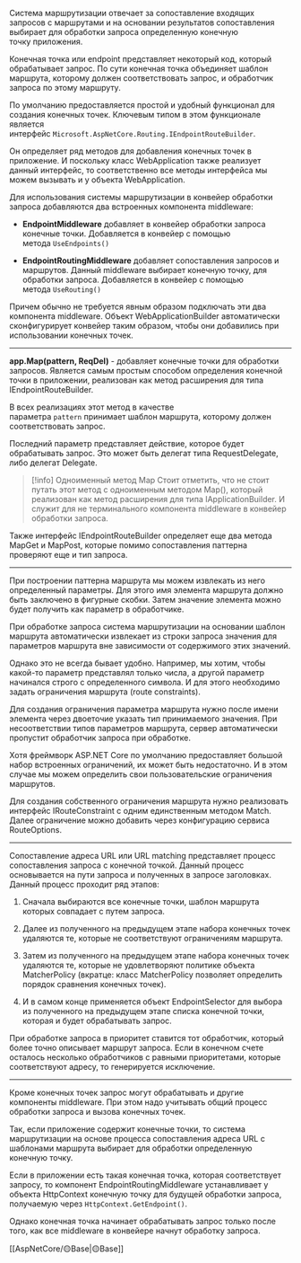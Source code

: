 Система маршрутизации отвечает за сопоставление входящих запросов с маршрутами и на основании результатов сопоставления выбирает для обработки запроса определенную конечную точку приложения. 

Конечная точка или endpoint представляет некоторый код, который обрабатывает запрос. По сути конечная точка объединяет шаблон маршрута, которому должен соответствовать запрос, и обработчик запроса по этому маршруту.

По умолчанию предоставляется простой и удобный функционал для создания конечных точек. Ключевым типом в этом функционале является интерфейс `Microsoft.AspNetCore.Routing.IEndpointRouteBuilder`.

Он определяет ряд методов для добавления конечных точек в приложение. И поскольку класс WebApplication также реализует данный интерфейс, то соответственно все методы интерфейса мы можем вызывать и у объекта WebApplication.

Для использования системы маршрутизации в конвейер обработки запроса добавляются два встроенных компонента middleware:

- **EndpointMiddleware** добавляет в конвейер обработки запроса конечные точки. Добавляется в конвейер с помощью метода `UseEndpoints()`

- **EndpointRoutingMiddleware** добавляет сопоставления запросов и маршрутов. Данный middleware выбирает конечную точку, для обработки запроса. Добавляется в конвейер с помощью метода `UseRouting()`

Причем обычно не требуется явным образом подключать эти два компонента middleware. Объект WebApplicationBuilder автоматически сконфигурирует конвейер таким образом, чтобы они добавились при использовании конечных точек.

---

**app.Map(pattern, ReqDel)** - добавляет конечные точки для обработки запросов. Является самым простым способом определения конечной точки в приложении, реализован как метод расширения для типа IEndpointRouteBuilder. 

В всех реализациях этот метод в качестве параметра `pattern` принимает шаблон маршрута, которому должен соответствовать запрос. 

Последний параметр представляет действие, которое будет обрабатывать запрос. Это может быть делегат типа RequestDelegate, либо делегат Delegate.

>[!info] Одноименный метод Map
>Стоит отметить, что не стоит путать этот метод с одноименным методом Map(), который реализован как метод расширения для типа IApplicationBuilder. И служит для не терминального компонента middleware в конвейер обработки запроса.

Также интерфейс IEndpointRouteBuilder определяет еще два метода MapGet и MapPost, которые помимо сопоставления паттерна проверяют еще и тип запроса.

---

При построении паттерна маршрута мы можем извлекать из него определенный параметры. Для этого имя элемента маршрута должно быть заключено в фигурные скобки. Затем значение элемента можно будет получить как параметр в обработчике.

При обработке запроса система маршрутизации на основании шаблон маршрута автоматически извлекает из строки запроса значения для параметров маршрута вне зависимости от содержимого этих значений. 

Однако это не всегда бывает удобно. Например, мы хотим, чтобы какой-то параметр представлял только числа, а другой параметр начинался строго с определенного символа. И для этого необходимо задать ограничения маршрута (route constraints).

Для создания ограничения параметра маршрута нужно после имени элемента через двоеточие указать тип принимаемого значения. При несоответствии типов параметров маршрута, сервер автоматически пропустит обработчик запроса при обработке.

Хотя фреймворк ASP.NET Core по умолчанию предоставляет большой набор встроенных ограничений, их может быть недостаточно. И в этом случае мы можем определить свои пользовательские ограничения маршрутов.

Для создания собственного ограничения маршрута нужно реализовать интерфейс IRouteConstraint с одним единственным методом Match. Далее ограничение можно добавить через конфигурацию сервиса RouteOptions.

---

Сопоставление адреса URL или URL matching представляет процесс сопоставления запроса с конечной точкой. Данный процесс основывается на пути запроса и полученных в запросе заголовках. Данный процесс проходит ряд этапов:

1. Сначала выбираются все конечные точки, шаблон маршрута которых совпадает с путем запроса.
    
2. Далее из полученного на предыдущем этапе набора конечных точек удаляются те, которые не соответствуют ограничениям маршрута.
    
3. Затем из полученного на предыдущем этапе набора конечных точек удаляются те, которые не удовлетворяют политике объекта MatcherPolicy (вкратце: класс MatcherPolicy позволяет определить порядок сравнения конечных точек).
    
4. И в самом конце применяется объект EndpointSelector для выбора из полученного на предыдущем этапе списка конечной точки, которая и будет обрабатывать запрос.

При обработке запроса в приоритет ставится тот обработчик, который более точно описывает маршрут запроса. Если в конечном счете осталось несколько обработчиков с равными приоритетами, которые соответствуют адресу, то генерируется исключение.

---

Кроме конечных точек запрос могут обрабатывать и другие компоненты middleware. При этом надо учитывать общий процесс обработки запроса и вызова конечных точек.

Так, если приложение содержит конечные точки, то система маршрутизации на основе процесса сопоставления адреса URL с шаблонами маршрута выбирает для обработки определенную конечную точку.

Если в приложении есть такая конечная точка, которая соответствует запросу, то компонент EndpointRoutingMiddleware устанавливает у объекта HttpContext конечную точку для будущей обработки запроса, получаемую через `HttpContext.GetEndpoint()`.

Однако конечная точка начинает обрабатывать запрос только после того, как все middleware в конвейере начнут обработку запроса. 

[[AspNetCore/🟡Base|🟡Base]]
